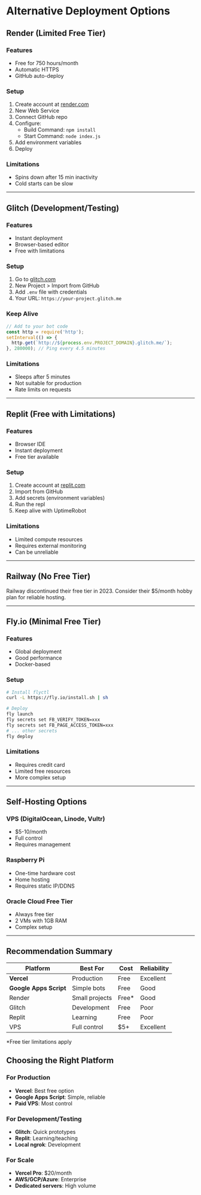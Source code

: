 # Alternative Deployment Options

## Render (Limited Free Tier)

### Features
- Free for 750 hours/month
- Automatic HTTPS
- GitHub auto-deploy

### Setup
1. Create account at [render.com](https://render.com)
2. New Web Service
3. Connect GitHub repo
4. Configure:
   - Build Command: `npm install`
   - Start Command: `node index.js`
5. Add environment variables
6. Deploy

### Limitations
- Spins down after 15 min inactivity
- Cold starts can be slow

---

## Glitch (Development/Testing)

### Features
- Instant deployment
- Browser-based editor
- Free with limitations

### Setup
1. Go to [glitch.com](https://glitch.com)
2. New Project > Import from GitHub
3. Add `.env` file with credentials
4. Your URL: `https://your-project.glitch.me`

### Keep Alive
```javascript
// Add to your bot code
const http = require('http');
setInterval(() => {
  http.get(`http://${process.env.PROJECT_DOMAIN}.glitch.me/`);
}, 280000); // Ping every 4.5 minutes
```

### Limitations
- Sleeps after 5 minutes
- Not suitable for production
- Rate limits on requests

---

## Replit (Free with Limitations)

### Features
- Browser IDE
- Instant deployment
- Free tier available

### Setup
1. Create account at [replit.com](https://replit.com)
2. Import from GitHub
3. Add secrets (environment variables)
4. Run the repl
5. Keep alive with UptimeRobot

### Limitations
- Limited compute resources
- Requires external monitoring
- Can be unreliable

---

## Railway (No Free Tier)

Railway discontinued their free tier in 2023. Consider their $5/month hobby plan for reliable hosting.

---

## Fly.io (Minimal Free Tier)

### Features
- Global deployment
- Good performance
- Docker-based

### Setup
```bash
# Install flyctl
curl -L https://fly.io/install.sh | sh

# Deploy
fly launch
fly secrets set FB_VERIFY_TOKEN=xxx
fly secrets set FB_PAGE_ACCESS_TOKEN=xxx
# ... other secrets
fly deploy
```

### Limitations
- Requires credit card
- Limited free resources
- More complex setup

---

## Self-Hosting Options

### VPS (DigitalOcean, Linode, Vultr)
- $5-10/month
- Full control
- Requires management

### Raspberry Pi
- One-time hardware cost
- Home hosting
- Requires static IP/DDNS

### Oracle Cloud Free Tier
- Always free tier
- 2 VMs with 1GB RAM
- Complex setup

---

## Recommendation Summary

| Platform | Best For | Cost | Reliability |
|----------|----------|------|-------------|
| **Vercel** | Production | Free | Excellent |
| **Google Apps Script** | Simple bots | Free | Good |
| Render | Small projects | Free* | Good |
| Glitch | Development | Free | Poor |
| Replit | Learning | Free | Poor |
| VPS | Full control | $5+ | Excellent |

*Free tier limitations apply

## Choosing the Right Platform

### For Production
- **Vercel**: Best free option
- **Google Apps Script**: Simple, reliable
- **Paid VPS**: Most control

### For Development/Testing
- **Glitch**: Quick prototypes
- **Replit**: Learning/teaching
- **Local ngrok**: Development

### For Scale
- **Vercel Pro**: $20/month
- **AWS/GCP/Azure**: Enterprise
- **Dedicated servers**: High volume